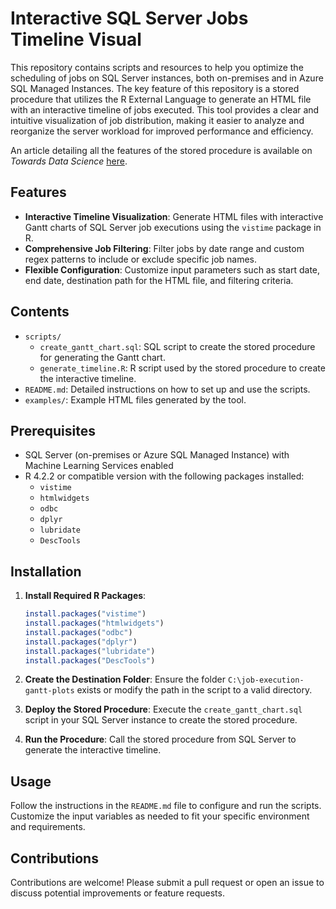 # Interactive SQL Server Jobs Timeline Visual

This repository contains scripts and resources to help you optimize the scheduling of jobs on SQL Server instances, both on-premises and in Azure SQL Managed Instances. The key feature of this repository is a stored procedure that utilizes the R External Language to generate an HTML file with an interactive timeline of jobs executed. This tool provides a clear and intuitive visualization of job distribution, making it easier to analyze and reorganize the server workload for improved performance and efficiency.

An article detailing all the features of the stored procedure is available on _Towards Data Science_ [here](https://towardsdatascience.com/visualizing-sql-server-job-history-unlocking-hidden-capabilities-with-sql-server-language-63ed965b091e).

## Features

- **Interactive Timeline Visualization**: Generate HTML files with interactive Gantt charts of SQL Server job executions using the `vistime` package in R.
- **Comprehensive Job Filtering**: Filter jobs by date range and custom regex patterns to include or exclude specific job names.
- **Flexible Configuration**: Customize input parameters such as start date, end date, destination path for the HTML file, and filtering criteria.

## Contents

- `scripts/`
  - `create_gantt_chart.sql`: SQL script to create the stored procedure for generating the Gantt chart.
  - `generate_timeline.R`: R script used by the stored procedure to create the interactive timeline.
- `README.md`: Detailed instructions on how to set up and use the scripts.
- `examples/`: Example HTML files generated by the tool.

## Prerequisites

- SQL Server (on-premises or Azure SQL Managed Instance) with Machine Learning Services enabled
- R 4.2.2 or compatible version with the following packages installed:
  - `vistime`
  - `htmlwidgets`
  - `odbc`
  - `dplyr`
  - `lubridate`
  - `DescTools`

## Installation

1. **Install Required R Packages**:
   ```r
   install.packages("vistime")
   install.packages("htmlwidgets")
   install.packages("odbc")
   install.packages("dplyr")
   install.packages("lubridate")
   install.packages("DescTools")

2. **Create the Destination Folder**:
   Ensure the folder `C:\job-execution-gantt-plots` exists or modify the path in the script to a valid directory.

3. **Deploy the Stored Procedure**:
   Execute the `create_gantt_chart.sql` script in your SQL Server instance to create the stored procedure.

4. **Run the Procedure**:
   Call the stored procedure from SQL Server to generate the interactive timeline.

## Usage

Follow the instructions in the `README.md` file to configure and run the scripts. Customize the input variables as needed to fit your specific environment and requirements.

## Contributions

Contributions are welcome! Please submit a pull request or open an issue to discuss potential improvements or feature requests.
